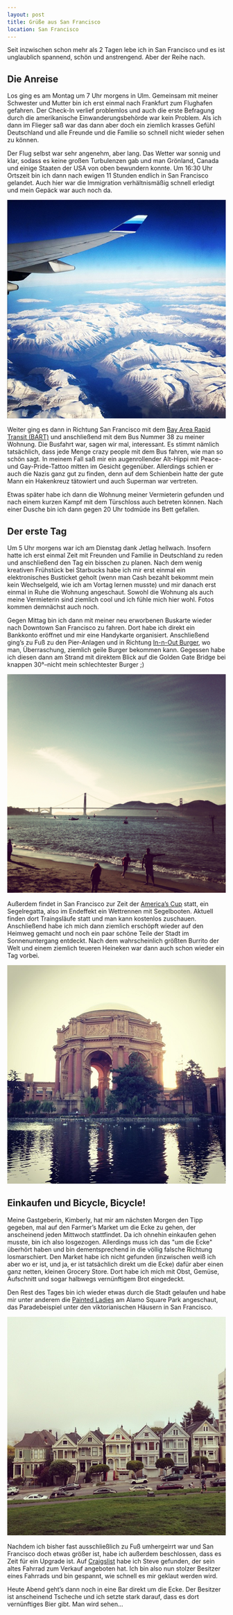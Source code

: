 ```yaml
---
layout: post
title: Grüße aus San Francisco
location: San Francisco
---
```


Seit inzwischen schon mehr als 2 Tagen lebe ich in San Francisco und es ist unglaublich spannend, schön und anstrengend. Aber der Reihe nach.

## Die Anreise
Los ging es am Montag um 7 Uhr morgens in Ulm. Gemeinsam mit meiner Schwester und Mutter bin ich erst einmal nach Frankfurt zum Flughafen gefahren. Der Check-In verlief problemlos und auch die erste Befragung durch die amerikanische Einwanderungsbehörde war kein Problem. Als ich dann im Flieger saß war das dann aber doch ein ziemlich krasses Gefühl Deutschland und alle Freunde und die Familie so schnell nicht wieder sehen zu können.

Der Flug selbst war sehr angenehm, aber lang. Das Wetter war sonnig und klar, sodass es keine großen Turbulenzen gab und man Grönland, Canada und einige Staaten der USA von oben bewundern konnte. Um 16:30 Uhr Ortszeit bin ich dann nach ewigen 11 Stunden endlich in San Francisco gelandet. Auch hier war die Immigration verhältnismäßig schnell erledigt und mein Gepäck war auch noch da.

![Grönland](/images/greenland.jpg)

Weiter ging es dann in Richtung San Francisco mit dem [Bay Area Rapid Transit (BART)](http://www.bart.gov) und anschließend mit dem Bus Nummer 38 zu meiner Wohnung. Die Busfahrt war, sagen wir mal, interessant. Es stimmt nämlich tatsächlich, dass jede Menge crazy people mit dem Bus fahren, wie man so schön sagt. In meinem Fall saß mir ein augenrollender Alt-Hippi mit Peace- und Gay-Pride-Tattoo mitten im Gesicht gegenüber. Allerdings schien er auch die Nazis ganz gut zu finden, denn auf dem Schienbein hatte der gute Mann ein Hakenkreuz tätowiert und auch Superman war vertreten.

Etwas später habe ich dann die Wohnung meiner Vermieterin gefunden und nach einem kurzen Kampf mit dem Türschloss auch betreten können. Nach einer Dusche bin ich dann gegen 20 Uhr todmüde ins Bett gefallen.

## Der erste Tag
Um 5 Uhr morgens war ich am Dienstag dank Jetlag hellwach. Insofern hatte ich erst einmal Zeit mit Freunden und Familie in Deutschland zu reden und anschließend den Tag ein bisschen zu planen. Nach dem wenig kreativen Frühstück bei Starbucks habe ich mir erst einmal ein elektronisches Busticket geholt (wenn man Cash bezahlt bekommt mein kein Wechselgeld, wie ich am Vortag lernen musste) und mir danach erst einmal in Ruhe die Wohnung angeschaut. Sowohl die Wohnung als auch meine Vermieterin sind ziemlich cool und ich fühle mich hier wohl. Fotos kommen demnächst auch noch.

Gegen Mittag bin ich dann mit meiner neu erworbenen Buskarte wieder nach Downtown San Francisco zu fahren. Dort habe ich direkt ein Bankkonto eröffnet und mir eine Handykarte organisiert. Anschließend ging’s zu Fuß zu den Pier-Anlagen und in Richtung [In-n-Out Burger](http://www.in-n-out.com), wo man, Überraschung, ziemlich geile Burger bekommen kann. Gegessen habe ich diesen dann am Strand mit direktem Blick auf die Golden Gate Bridge bei knappen 30°–nicht mein schlechtester Burger ;) 

![Golden Gate Bridge](/images/golden-gate-bridge.jpg)

Außerdem findet in San Francisco zur Zeit der [America’s Cup](http://www.americascup.com) statt, ein Segelregatta, also im Endeffekt ein Wettrennen mit Segelbooten. Aktuell finden dort Traingsläufe statt und man kann kostenlos zuschauen. Anschließend habe ich mich dann ziemlich erschöpft wieder auf den Heimweg gemacht und noch ein paar schöne Teile der Stadt im Sonnenuntergang entdeckt. Nach dem wahrscheinlich größten Burrito der Welt und einem ziemlich teueren Heineken war dann auch schon wieder ein Tag vorbei.

![Palace of Fine Arts](/images/palace-of-fine-arts.jpg)

## Einkaufen und Bicycle, Bicycle!
Meine Gastgeberin, Kimberly, hat mir am nächsten Morgen den Tipp gegeben, mal auf den Farmer’s Market um die Ecke zu gehen, der anscheinend jeden Mittwoch stattfindet. Da ich ohnehin einkaufen gehen musste, bin ich also losgezogen. Allerdings muss ich das "um die Ecke" überhört haben und bin dementsprechend in die völlig falsche Richtung losmarschiert. Den Market habe ich nicht gefunden (inzwischen weiß ich aber wo er ist, und ja, er ist tatsächlich direkt um die Ecke) dafür aber einen ganz netten, kleinen Grocery Store. Dort habe ich mich mit Obst, Gemüse, Aufschnitt und sogar halbwegs vernünftigem Brot eingedeckt.

Den Rest des Tages bin ich wieder etwas durch die Stadt gelaufen und habe mir unter anderem die [Painted Ladies](http://en.wikipedia.org/wiki/Painted_ladies) am Alamo Square Park angeschaut, das Paradebeispiel unter den viktorianischen Häusern in San Francisco.

![Painted Ladies](/images/painted-ladies.jpg)

Nachdem ich bisher fast ausschließlich zu Fuß umhergeirrt war und San Francisco doch etwas größer ist, habe ich außerdem beschlossen, dass es Zeit für ein Upgrade ist. Auf [Craigslist](http://sfbay.craigslist.org) habe ich Steve gefunden, der sein altes Fahrrad zum Verkauf angeboten hat. Ich bin also nun stolzer Besitzer eines Fahrrads und bin gespannt, wie schnell es mir geklaut werden wird.

Heute Abend geht’s dann noch in eine Bar direkt um die Ecke. Der Besitzer ist anscheinend Tscheche und ich setzte stark darauf, dass es dort vernünftiges Bier gibt. Man wird sehen…